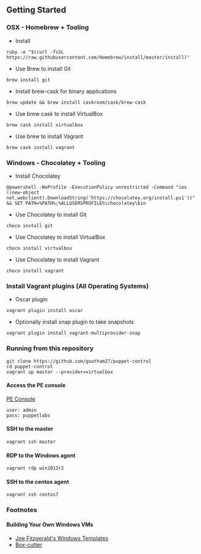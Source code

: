 ## Getting Started

### OSX - Homebrew + Tooling

- Install

```
ruby -e "$(curl -fsSL https://raw.githubusercontent.com/Homebrew/install/master/install)"
```

- Use Brew to install Git

```
brew install git
```

- Install brew-cask for binary applications

```
brew update && brew install caskroom/cask/brew-cask
```

- Use brew cask to install VirtualBox

```
brew cask install virtualbox
```

- Use brew to install Vagrant

```
brew cask install vagrant
```

### Windows - Chocolatey + Tooling

- Install Chocolatey

```
@powershell -NoProfile -ExecutionPolicy unrestricted -Command "iex ((new-object net.webclient).DownloadString('https://chocolatey.org/install.ps1'))" && SET PATH=%PATH%;%ALLUSERSPROFILE%\chocolatey\bin
```

- Use Chocolatey to install Git

```
choco install git
```

- Use Chocolatey to install VirtualBox

```
choco install virtualbox
```

- Use Chocolatey to install Vagrant

```
choco install vagrant
```

### Install Vagrant plugins (All Operating Systems)

- Oscar plugin

```
vagrant plugin install oscar
```

- Optionally install snap plugin to take snapshots

```
vagrant plugin install vagrant-multiprovider-snap
```

### Running from this repository

```
git clone https://github.com/goutham27/puppet-control
cd puppet-control
vagrant up master --provider=virtualbox
```

#### Access the PE console

[PE Console](https://localhost:4443)

```
user: admin
pass: puppetlabs
```

#### SSH to the master

```
vagrant ssh master
```

#### RDP to the Windows agent

```
vagrant rdp win2012r2
```

#### SSH to the centos agent

```
vagrant ssh centos7

```

### Footnotes

#### Building Your Own Windows VMs

* [Joe Fitzgerald's Windows Templates](https://github.com/joefitzgerald/packer-windows)
* [Box-cutter](https://github.com/box-cutter/windows-vm)
